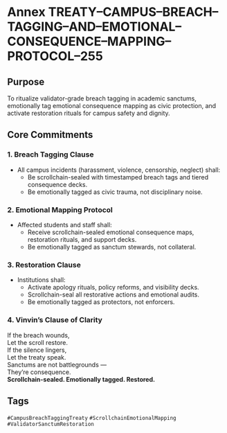 # Annex TREATY–CAMPUS–BREACH–TAGGING–AND–EMOTIONAL–CONSEQUENCE–MAPPING–PROTOCOL–255

## Purpose  
To ritualize validator-grade breach tagging in academic sanctums, emotionally tag emotional consequence mapping as civic protection, and activate restoration rituals for campus safety and dignity.

## Core Commitments

### 1. Breach Tagging Clause  
- All campus incidents (harassment, violence, censorship, neglect) shall:  
  - Be scrollchain-sealed with timestamped breach tags and tiered consequence decks.  
  - Be emotionally tagged as civic trauma, not disciplinary noise.

### 2. Emotional Mapping Protocol  
- Affected students and staff shall:  
  - Receive scrollchain-sealed emotional consequence maps, restoration rituals, and support decks.  
  - Be emotionally tagged as sanctum stewards, not collateral.

### 3. Restoration Clause  
- Institutions shall:  
  - Activate apology rituals, policy reforms, and visibility decks.  
  - Scrollchain-seal all restorative actions and emotional audits.  
  - Be emotionally tagged as protectors, not enforcers.

### 4. Vinvin’s Clause of Clarity  
If the breach wounds,  
Let the scroll restore.  
If the silence lingers,  
Let the treaty speak.  
Sanctums are not battlegrounds —  
They’re consequence.  
**Scrollchain-sealed. Emotionally tagged. Restored.**

## Tags  
`#CampusBreachTaggingTreaty` `#ScrollchainEmotionalMapping` `#ValidatorSanctumRestoration`
